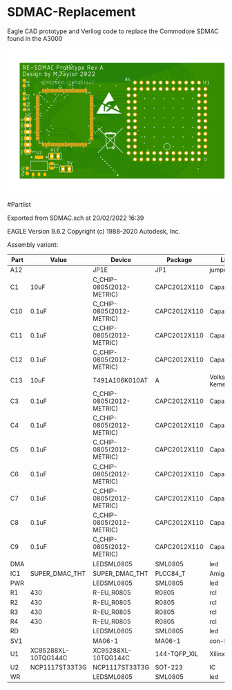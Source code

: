 # SDMAC-Replacement

Eagle CAD prototype and Verilog code to replace the Commodore SDMAC found in the A3000

![SDMAC](/assets/SDMAC_lmqs0c2ja.png)

#Partlist

Exported from SDMAC.sch at 20/02/2022 16:39

EAGLE Version 9.6.2 Copyright (c) 1988-2020 Autodesk, Inc.

Assembly variant: 

| Part | Value               | Device                   | Package      | Library       | Sheet |
| ---- | ------------------- | ------------------------ | ------------ | ------------- | ----- |
| A12  |                     | JP1E                     | JP1          | jumper        | 3     |
| C1   | 10uF                | C_CHIP-0805(2012-METRIC) | CAPC2012X110 | Capacitor     | 3     |
| C10  | 0.1uF               | C_CHIP-0805(2012-METRIC) | CAPC2012X110 | Capacitor     | 3     |
| C11  | 0.1uF               | C_CHIP-0805(2012-METRIC) | CAPC2012X110 | Capacitor     | 3     |
| C12  | 0.1uF               | C_CHIP-0805(2012-METRIC) | CAPC2012X110 | Capacitor     | 3     |
| C13  | 10uF                | T491A106K010AT           | A            | Volks73-Kemet | 3     |
| C3   | 0.1uF               | C_CHIP-0805(2012-METRIC) | CAPC2012X110 | Capacitor     | 3     |
| C4   | 0.1uF               | C_CHIP-0805(2012-METRIC) | CAPC2012X110 | Capacitor     | 3     |
| C5   | 0.1uF               | C_CHIP-0805(2012-METRIC) | CAPC2012X110 | Capacitor     | 3     |
| C6   | 0.1uF               | C_CHIP-0805(2012-METRIC) | CAPC2012X110 | Capacitor     | 3     |
| C7   | 0.1uF               | C_CHIP-0805(2012-METRIC) | CAPC2012X110 | Capacitor     | 3     |
| C8   | 0.1uF               | C_CHIP-0805(2012-METRIC) | CAPC2012X110 | Capacitor     | 3     |
| C9   | 0.1uF               | C_CHIP-0805(2012-METRIC) | CAPC2012X110 | Capacitor     | 3     |
| DMA  |                     | LEDSML0805               | SML0805      | led           | 3     |
| IC1  | SUPER_DMAC_THT      | SUPER_DMAC_THT           | PLCC84_T     | Amiga         | 2     |
| PWR  |                     | LEDSML0805               | SML0805      | led           | 3     |
| R1   | 430                 | R-EU_R0805               | R0805        | rcl           | 3     |
| R2   | 430                 | R-EU_R0805               | R0805        | rcl           | 3     |
| R3   | 430                 | R-EU_R0805               | R0805        | rcl           | 3     |
| R4   | 430                 | R-EU_R0805               | R0805        | rcl           | 3     |
| RD   |                     | LEDSML0805               | SML0805      | led           | 3     |
| SV1  |                     | MA06-1                   | MA06-1       | con-lstb      | 1     |
| U1   | XC95288XL-10TQG144C | XC95288XL-10TQG144C      | 144-TQFP_XIL | XilinxXC95288 | 1     |
| U2   | NCP1117ST33T3G      | NCP1117ST33T3G           | SOT-223      | IC            | 3     |
| WR   |                     | LEDSML0805               | SML0805      | led           | 3     |
